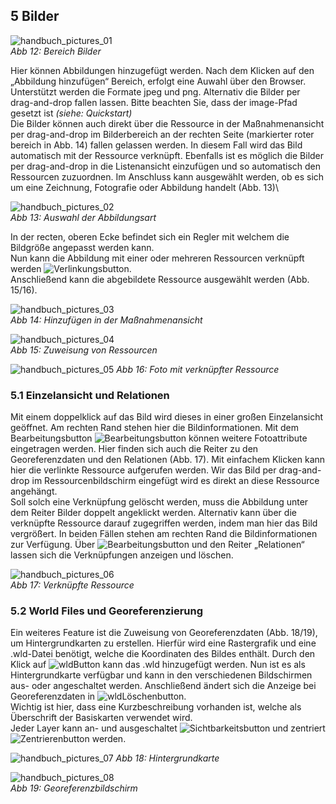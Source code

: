 ﻿## 5 Bilder

![handbuch_pictures_01](images/handbuch_pictures_01.png)\
*Abb 12: Bereich Bilder*

Hier können Abbildungen hinzugefügt werden. Nach dem Klicken auf den
„Abbildung hinzufügen“ Bereich, erfolgt eine Auwahl über den Browser.
Unterstützt werden die Formate jpeg und png. Alternativ die Bilder
per drag-and-drop fallen lassen. Bitte beachten Sie, dass der image-Pfad
gesetzt ist *(siehe: Quickstart)*\
Die Bilder können auch direkt über die Ressource in der Maßnahmenansicht per drag-and-drop im Bilderbereich an der rechten Seite
(markierter roter bereich in Abb. 14) fallen gelassen werden.
In diesem Fall wird das Bild automatisch mit der Ressource verknüpft. Ebenfalls ist es möglich die Bilder per drag-and-drop in die
Listenansicht einzufügen und so automatisch den Ressourcen zuzuordnen. 
Im Anschluss kann ausgewählt werden, ob es sich um eine Zeichnung, Fotografie
oder Abbildung handelt (Abb. 13)\

![handbuch_pictures_02](images/handbuch_pictures_02.PNG)\
*Abb 13: Auswahl der Abbildungsart*

In der recten, oberen Ecke befindet sich ein Regler mit welchem die Bildgröße angepasst werden kann.\
Nun kann die Abbildung mit einer oder mehreren Ressourcen verknüpft werden ![Verlinkungsbutton](../buttons/Verlinkungsbutton.png).\
Anschließend kann die abgebildete Ressource ausgewählt werden (Abb. 15/16).

![handbuch_pictures_03](images/handbuch_pictures_03.png)\
*Abb 14: Hinzufügen in der Maßnahmenansicht*

![handbuch_pictures_04](images/handbuch_pictures_04.png)\
*Abb 15: Zuweisung von Ressourcen*

![handbuch_pictures_05](images/handbuch_pictures_05.PNG)
*Abb 16: Foto mit verknüpfter Ressource*

### 5.1 Einzelansicht und Relationen

Mit einem doppelklick auf das Bild wird dieses in einer großen Einzelansicht geöffnet. Am rechten Rand stehen hier die Bildinformationen.
Mit dem Bearbeitungsbutton ![Bearbeitungsbutton](../buttons/Bearbeitungsbutton.png) können weitere
Fotoattribute eingetragen werden. Hier finden sich auch die Reiter zu den Georeferenzdaten und den Relationen (Abb. 17).
Mit einfachem Klicken kann hier die verlinkte Ressource aufgerufen werden.
Wir das Bild per drag-and-drop im Ressourcenbildschirm eingefügt wird es direkt an diese Ressource angehängt.\
Soll solch eine Verknüpfung gelöscht werden, muss die
Abbildung unter dem Reiter Bilder doppelt angeklickt werden. Alternativ
kann über die verknüpfte Ressource darauf zugegriffen werden, indem man
hier das Bild vergrößert. In beiden Fällen stehen am rechten Rand die
Bildinformationen zur Verfügung. Über ![Bearbeitungsbutton](../buttons/Bearbeitungsbutton.png) und den Reiter „Relationen“
lassen sich die Verknüpfungen anzeigen und löschen.

![handbuch_pictures_06](images/handbuch_pictures_06.png)\
*Abb 17: Verknüpfte Ressource*

### 5.2 World Files und Georeferenzierung

Ein weiteres Feature ist die Zuweisung
von Georeferenzdaten (Abb. 18/19), um Hintergrundkarten zu erstellen.
Hierfür wird eine Rastergrafik und eine .wld-Datei benötigt,
welche die Koordinaten des Bildes enthält. Durch den Klick auf ![wldButton](../buttons/wldButton.png) kann
das .wld hinzugefügt werden. Nun ist es als Hintergrundkarte verfügbar
und kann in den verschiedenen Bildschirmen aus- oder angeschaltet
werden. Anschließend ändert sich die Anzeige bei Georeferenzdaten in ![wldLöschenbutton](../buttons/wldLöschenbutton.png).\
Wichtig ist hier, dass eine Kurzbeschreibung vorhanden ist, welche als
Überschrift der Basiskarten verwendet wird.\
Jeder Layer kann an- und ausgeschaltet ![Sichtbarkeitsbutton](../buttons/Sichtbarkeitsbutton.png) und zentriert
![Zentrierenbutton](../buttons/Zentrierenbutton.png) werden.

![handbuch_pictures_07](images/handbuch_pictures_07.png)
*Abb 18: Hintergrundkarte*

![handbuch_pictures_08](images/handbuch_pictures_08.png)\
*Abb 19: Georeferenzbildschirm*

